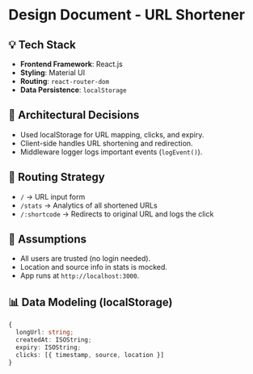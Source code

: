 # Design Document - URL Shortener

## 💡 Tech Stack
- **Frontend Framework**: React.js
- **Styling**: Material UI
- **Routing**: `react-router-dom`
- **Data Persistence**: `localStorage`

## 📌 Architectural Decisions
- Used localStorage for URL mapping, clicks, and expiry.
- Client-side handles URL shortening and redirection.
- Middleware logger logs important events (`logEvent()`).

## 🔁 Routing Strategy
- `/` → URL input form
- `/stats` → Analytics of all shortened URLs
- `/:shortcode` → Redirects to original URL and logs the click

## 🧠 Assumptions
- All users are trusted (no login needed).
- Location and source info in stats is mocked.
- App runs at `http://localhost:3000`.

## 📊 Data Modeling (localStorage)
```ts
{
  longUrl: string;
  createdAt: ISOString;
  expiry: ISOString;
  clicks: [{ timestamp, source, location }]
}
